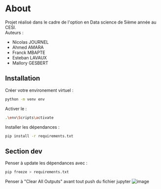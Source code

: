 # About

Projet réalisé dans le cadre de l'option en Data science de 5ième année au CESI.  
Auteurs :  

- Nicolas JOURNEL
- Ahmed AMARA
- Franck MBAPTE
- Esteban LAVAUX
- Mallory GESBERT

## Installation

Créer votre environement virtuel :  

```bash
python -m venv env
```

Activer le :  

```bash
.\env\Scripts\activate
```

Installer les dépendances :  

```bash
pip install -r requirements.txt
```

## Section dev

Penser à update les dépendances avec :  

```bash
pip freeze > requirements.txt
```

Penser à "Clear All Outputs" avant tout push du fichier jupyter
![image](https://github.com/user-attachments/assets/ed64e12b-c28a-4443-afff-063e4418baff)

